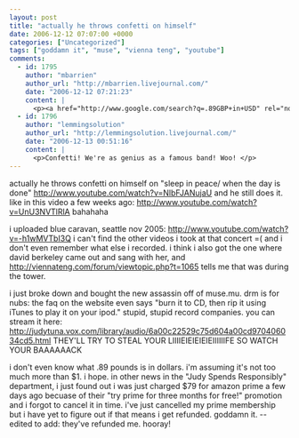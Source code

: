 ```yaml
---
layout: post
title: "actually he throws confetti on himself"
date: 2006-12-12 07:07:00 +0000
categories: ["Uncategorized"]
tags: ["goddamn it", "muse", "vienna teng", "youtube"]
comments:
  - id: 1795
    author: "mbarrien"
    author_url: "http://mbarrien.livejournal.com/"
    date: "2006-12-12 07:21:23"
    content: |
      <p><a href="http://www.google.com/search?q=.89GBP+in+USD" rel="nofollow">Google is your friend for foreign currency conversion</a>, although the rule of thumb is 1 pound ~= 2 dollars (and 3 euros is 4 dollars)</p>
  - id: 1796
    author: "lemmingsolution"
    author_url: "http://lemmingsolution.livejournal.com/"
    date: "2006-12-13 00:51:16"
    content: |
      <p>Confetti! We're as genius as a famous band! Woo! </p>
---
```


actually he throws confetti on himself on "sleep in peace/ when the day is done"
http://www.youtube.com/watch?v=NlbFJANujaU
and he still does it. like in this video a few weeks ago: http://www.youtube.com/watch?v=UnU3NVTlRlA
bahahaha

i uploaded blue caravan, seattle nov 2005: http://www.youtube.com/watch?v=-h1wMVTbI3Q
i can't find the other videos i took at that concert =( and i don't even remember what else i recorded. i think i also got the one where david berkeley came out and sang with her, and http://viennateng.com/forum/viewtopic.php?t=1065 tells me that was during the tower.

i just broke down and bought the new assassin off of muse.mu. drm is for nubs: the faq on the website even says "burn it to CD, then rip it using iTunes to play it on your ipod." stupid, stupid record companies. you can stream it here: http://judytuna.vox.com/library/audio/6a00c22529c75d604a00cd970406034cd5.html
THEY'LL TRY TO STEAL YOUR LIIIIEIEIEIEIEIIIIIIFE
SO WATCH YOUR BAAAAAACK

i don't even know what .89 pounds is in dollars. i'm assuming it's not too much more than $1. i hope. in other news in the "Judy Spends Responsibly" department, i just found out i was just charged $79 for amazon prime a few days ago becuase of their "try prime for three months for free!" promotion and i forgot to cancel it in time. i've just cancelled my prime membership but i have yet to figure out if that means i get refunded. goddamn it.
--edited to add: they've refunded me. hooray!